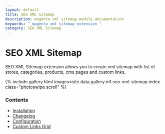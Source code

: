 ```yaml
---
layout: default
title: SEO XML Sitemap
description: magento xml sitemap module documentation
keywords: " magento xml sitemap extension "
category: SEO XML Sitemap
---
```


# SEO XML Sitemap

SEO XML Sitemap extension allows you to create xml sitemap with list of stores,
categories, products, cms pages and custom links.

{% include gallery.html images=site.data.gallery.m1.seo-xml-sitemap.index class="photoswipe scroll" %}

### Contents

 -  [Installation](installation/)
 -  [Changelog](changelog/)
 -  [Configuration](configuration/)
 -  [Custom Links Grid](grid/)

